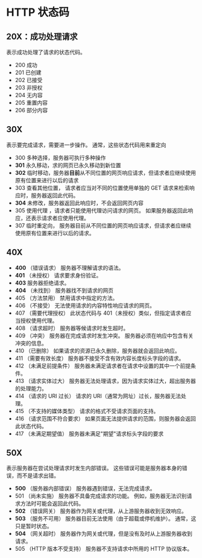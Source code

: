 # HTTP 状态码

## 20X：成功处理请求

表示成功处理了请求的状态代码。

- 200 成功
- 201 已创建
- 202 已接受
- 203 非授权
- 204 无内容
- 205 重置内容
- 206 部分内容

## 30X

表示要完成请求，需要进一步操作。 通常，这些状态代码用来重定向

- 300 多种选择，服务器可执行多种操作
- **301** 永久移动，求的网页已永久移动到新位置
- **302** 临时移动，服务器**目前**从不同位置的网页响应请求，但请求者应继续使用原有位置来进行以后的请求
- 303 查看其他位置， 请求者应当对不同的位置使用单独的 GET 请求来检索响应时，服务器返回此代码。
- **304** 未修改，服务器返回此响应时，不会返回网页内容
- 305 使用代理 ，请求者只能使用代理访问请求的网页。 如果服务器返回此响应，还表示请求者应使用代理。
- 307 临时重定向， 服务器目前从不同位置的网页响应请求，但请求者应继续使用原有位置来进行以后的请求。

## 40X

- **400** （错误请求） 服务器不理解请求的语法。
- **401** （未授权） 请求要求身份验证。
- **403** 服务器拒绝请求。
- **404** （未找到） 服务器找不到请求的网页
- 405 （方法禁用） 禁用请求中指定的方法。
- 406 （不接受） 无法使用请求的内容特性响应请求的网页。
- 407 （需要代理授权） 此状态代码与 401（未授权）类似，但指定请求者应当授权使用代理。
- 408 （请求超时） 服务器等候请求时发生超时。
- 409 （冲突） 服务器在完成请求时发生冲突。 服务器必须在响应中包含有关冲突的信息。
- 410 （已删除） 如果请求的资源已永久删除，服务器就会返回此响应。
- 411 （需要有效长度） 服务器不接受不含有效内容长度标头字段的请求。
- 412 （未满足前提条件） 服务器未满足请求者在请求中设置的其中一个前提条件。
- 413 （请求实体过大） 服务器无法处理请求，因为请求实体过大，超出服务器的处理能力。
- 414 （请求的 URI 过长） 请求的 URI（通常为网址）过长，服务器无法处理。
- 415 （不支持的媒体类型） 请求的格式不受请求页面的支持。
- 416 （请求范围不符合要求） 如果页面无法提供请求的范围，则服务器会返回此状态代码。
- 417 （未满足期望值） 服务器未满足"期望"请求标头字段的要求

## 50X

表示服务器在尝试处理请求时发生内部错误。 这些错误可能是服务器本身的错误，而不是请求出错。

- **500** （服务器内部错误） 服务器遇到错误，无法完成请求。
- 501 （尚未实施） 服务器不具备完成请求的功能。 例如，服务器无法识别请求方法时可能会返回此代码。
- **502** （错误网关） 服务器作为网关或代理，从上游服务器收到无效响应。
- **503** （服务不可用） 服务器目前无法使用（由于超载或停机维护）。 通常，这只是暂时状态。
- **504** （网关超时） 服务器作为网关或代理，但是没有及时从上游服务器收到请求。
- 505 （HTTP 版本不受支持） 服务器不支持请求中所用的 HTTP 协议版本。
